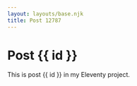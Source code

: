 ```yaml
---
layout: layouts/base.njk
title: Post 12787
---
```


# Post {{ id }}

This is post {{ id }} in my Eleventy project.

